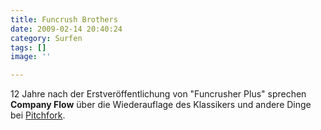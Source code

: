 ```yaml
---
title: Funcrush Brothers
date: 2009-02-14 20:40:24
category: Surfen
tags: []
image: ''

---
```


12 Jahre nach der Erstveröffentlichung von "Funcrusher Plus" sprechen **Company Flow** über die Wiederauflage des Klassikers und andere Dinge bei [Pitchfork](http://www.pitchforkmedia.com/article/news/149142-company-flow-talk-funcrusher-plus-reissue).
